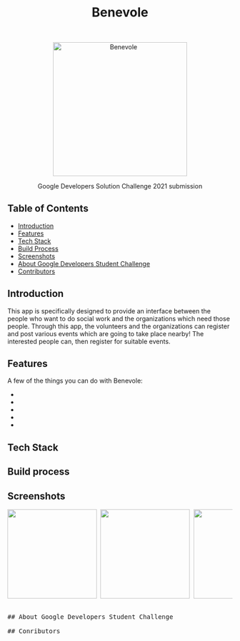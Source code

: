 <h1 align="center"> Benevole </h1> <br>
<p align="center">
<img alt="Benevole" title="Benevole" src="https://github.com/chinmaychahar/benevole/blob/master/screenshots/benevole logo.png" width="300">
 </p>
 
<p align="center">
  Google Developers Solution Challenge 2021 submission
</p>


## Table of Contents

- [Introduction](#introduction)
- [Features](#features)
- [Tech Stack](#tech-stack)
- [Build Process](#build-process)
- [Screenshots](#screenshots)
- [About Google Developers Student Challenge](#about-google-developers-student-challenge)
- [Contributors](#contributors)

## Introduction
This app is specifically designed to provide an interface between the people who want to do social work and the organizations which need those people. Through this app, the volunteers and the organizations can register and post various events which are going to take place nearby! The interested people can, then register for suitable events.

## Features

A few of the things you can do with Benevole:

* 
* 
* 
* 
* 

## Tech Stack

## Build process

## Screenshots 
<pre>
<img src = "https://github.com/chinmaychahar/benevole/blob/master/screenshots/splash screen.jpg" width = "200"> <img src = "https://github.com/chinmaychahar/benevole/blob/master/screenshots/Login screen.jpg" width = "200"> <img src = "https://github.com/chinmaychahar/benevole/blob/master/screenshots/signup screen.jpg" width = "200"> <img src = "https://github.com/chinmaychahar/benevole/blob/master/screenshots/Email Verification.png" width = "200"> <img src = "https://github.com/chinmaychahar/benevole/blob/master/screenshots/Dashboard screen.jpg" width = "200"> <img src = "https://github.com/chinmaychahar/benevole/blob/master/screenshots/UserProfile screen.jpg" width = "200"> <img src = "https://github.com/chinmaychahar/benevole/blob/master/screenshots/Postevents screen.jpg" width = "200"> <img src = "https://github.com/chinmaychahar/benevole/blob/master/screenshots/ShowEvents screen.jpg" width = "200"> 
<pre>

## About Google Developers Student Challenge

## Conributors
